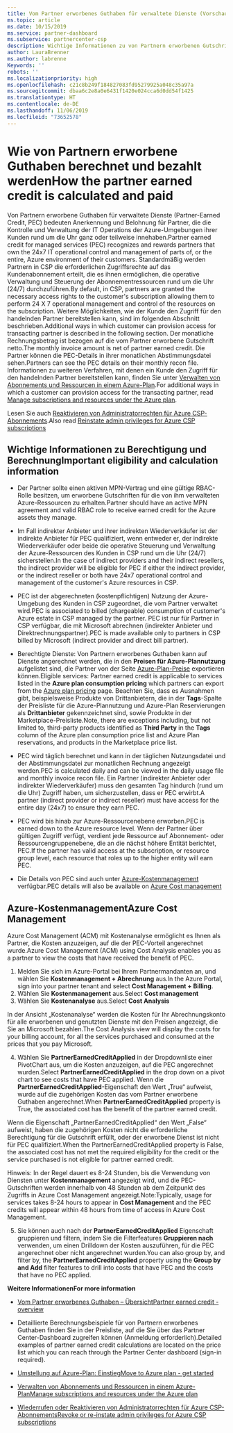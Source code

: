```yaml
---
title: Vom Partner erworbenes Guthaben für verwaltete Dienste (Vorschau) | Partner Center
ms.topic: article
ms.date: 10/15/2019
ms.service: partner-dashboard
ms.subservice: partnercenter-csp
description: Wichtige Informationen zu von Partnern erworbenen Gutschriften
author: LauraBrenner
ms.author: labrenne
Keywords: ''
robots: ''
ms.localizationpriority: high
ms.openlocfilehash: c21c8b249f184827083fd95279925a048c35a97a
ms.sourcegitcommit: dbaa6c2e8a0e6431f1420e024cca6d0dd54f1425
ms.translationtype: HT
ms.contentlocale: de-DE
ms.lasthandoff: 11/06/2019
ms.locfileid: "73652578"
---
```

# <a name="how-the-partner-earned-credit-is-calculated-and-paid"></a><span data-ttu-id="526a5-103">Wie von Partnern erworbene Guthaben berechnet und bezahlt werden</span><span class="sxs-lookup"><span data-stu-id="526a5-103">How the partner earned credit is calculated and paid</span></span>

<span data-ttu-id="526a5-104">Von Partnern erworbene Guthaben für verwaltete Dienste (Partner-Earned Credit, PEC) bedeuten Anerkennung und Belohnung für Partner, die die Kontrolle und Verwaltung der IT Operations der Azure-Umgebungen ihrer Kunden rund um die Uhr ganz oder teilweise innehaben.</span><span class="sxs-lookup"><span data-stu-id="526a5-104">Partner earned credit for managed services (PEC) recognizes and rewards partners that own the 24x7 IT operational control and management of parts of, or the entire, Azure environment of their customers.</span></span> <span data-ttu-id="526a5-105">Standardmäßig werden Partnern in CSP die erforderlichen Zugriffsrechte auf das Kundenabonnement erteilt, die es ihnen ermöglichen, die operative Verwaltung und Steuerung der Abonnementressourcen rund um die Uhr (24/7) durchzuführen.</span><span class="sxs-lookup"><span data-stu-id="526a5-105">By default, in CSP, partners are granted the necessary access rights to the customer's subscription allowing them to perform 24 X 7 operational management and control of the resources on the subscription.</span></span> <span data-ttu-id="526a5-106">Weitere Möglichkeiten, wie der Kunde den Zugriff für den handelnden Partner bereitstellen kann, sind im folgenden Abschnitt beschrieben.</span><span class="sxs-lookup"><span data-stu-id="526a5-106">Additional ways in which customer can provision access for transacting partner is described in the following section.</span></span> <span data-ttu-id="526a5-107">Der monatliche Rechnungsbetrag ist bezogen auf die vom Partner erworbene Gutschrift netto.</span><span class="sxs-lookup"><span data-stu-id="526a5-107">The monthly invoice amount is net of partner earned credit.</span></span> <span data-ttu-id="526a5-108">Die Partner können die PEC-Details in ihrer monatlichen Abstimmungsdatei sehen.</span><span class="sxs-lookup"><span data-stu-id="526a5-108">Partners can see the PEC details on their monthly recon file.</span></span> <span data-ttu-id="526a5-109">Informationen zu weiteren Verfahren, mit denen ein Kunde den Zugriff für den handelnden Partner bereitstellen kann, finden Sie unter [Verwalten von Abonnements und Ressourcen in einem Azure-Plan](azure-plan-manage.md).</span><span class="sxs-lookup"><span data-stu-id="526a5-109">For additional ways in which a customer can provision access for the transacting partner, read [Manage subscriptions and resources under the Azure plan](azure-plan-manage.md).</span></span>

<span data-ttu-id="526a5-110">Lesen Sie auch [Reaktivieren von Administratorrechten für Azure CSP-Abonnements](revoke-reinstate-csp.md).</span><span class="sxs-lookup"><span data-stu-id="526a5-110">Also read [Reinstate admin privileges for Azure CSP subscriptions](revoke-reinstate-csp.md)</span></span>

## <a name="important-eligibility-and-calculation-information"></a><span data-ttu-id="526a5-111">Wichtige Informationen zu Berechtigung und Berechnung</span><span class="sxs-lookup"><span data-stu-id="526a5-111">Important eligibility and calculation information</span></span>

- <span data-ttu-id="526a5-112">Der Partner sollte einen aktiven MPN-Vertrag und eine gültige RBAC-Rolle besitzen, um erworbene Gutschriften für die von ihm verwalteten Azure-Ressourcen zu erhalten.</span><span class="sxs-lookup"><span data-stu-id="526a5-112">Partner should have an active MPN agreement and valid RBAC role to receive earned credit for the Azure assets they manage.</span></span> 

- <span data-ttu-id="526a5-113">Im Fall indirekter Anbieter und ihrer indirekten Wiederverkäufer ist der indirekte Anbieter für PEC qualifiziert, wenn entweder er, der indirekte Wiederverkäufer oder beide die operative Steuerung und Verwaltung der Azure-Ressourcen des Kunden in CSP rund um die Uhr (24/7) sicherstellen.</span><span class="sxs-lookup"><span data-stu-id="526a5-113">In the case of indirect providers and their indirect resellers, the indirect provider will be eligible for PEC if either the indirect provider, or the indirect reseller or both have 24x7 operational control and management of the customer's Azure resources in CSP.</span></span>

- <span data-ttu-id="526a5-114">PEC ist der abgerechneten (kostenpflichtigen) Nutzung der Azure-Umgebung des Kunden in CSP zugeordnet, die vom Partner verwaltet wird.</span><span class="sxs-lookup"><span data-stu-id="526a5-114">PEC is associated to billed (chargeable) consumption of customer's Azure estate in CSP managed by the partner.</span></span> <span data-ttu-id="526a5-115">PEC ist nur für Partner in CSP verfügbar, die mit Microsoft abrechnen (indirekter Anbieter und Direktrechnungspartner).</span><span class="sxs-lookup"><span data-stu-id="526a5-115">PEC is made available only to partners in CSP billed by Microsoft (indirect provider and direct bill partner).</span></span> 

- <span data-ttu-id="526a5-116">Berechtigte Dienste: Von Partnern erworbenes Guthaben kann auf Dienste angerechnet werden, die in den **Preisen für Azure-Plannutzung** aufgelistet sind, die Partner von der Seite [Azure-Plan-Preise](https://partner.microsoft.com/commerce/sales) exportieren können.</span><span class="sxs-lookup"><span data-stu-id="526a5-116">Eligible services: Partner earned credit is applicable to services listed in the **Azure plan consumption pricing** which partners can export from the [Azure plan pricing](https://partner.microsoft.com/commerce/sales) page.</span></span> <span data-ttu-id="526a5-117">Beachten Sie, dass es Ausnahmen gibt, beispielsweise Produkte von Drittanbietern, die in der **Tags**-Spalte der Preisliste für die Azure-Plannutzung und Azure-Plan Reservierungen als **Drittanbieter** gekennzeichnet sind, sowie Produkte in der Marketplace-Preisliste.</span><span class="sxs-lookup"><span data-stu-id="526a5-117">Note, there are exceptions including, but not limited to, third-party products identified as **Third Party** in  the **Tags** column of the Azure plan consumption price list and Azure Plan reservations, and products in the Marketplace price list.</span></span>

- <span data-ttu-id="526a5-118">PEC wird täglich berechnet und kann in der täglichen Nutzungsdatei und der Abstimmungsdatei zur monatlichen Rechnung angezeigt werden.</span><span class="sxs-lookup"><span data-stu-id="526a5-118">PEC is calculated daily and can be viewed in the daily usage file and monthly invoice recon file.</span></span> <span data-ttu-id="526a5-119">Ein Partner (indirekter Anbieter oder indirekter Wiederverkäufer) muss den gesamten Tag hindurch (rund um die Uhr) Zugriff haben, um sicherzustellen, dass er PEC erwirbt.</span><span class="sxs-lookup"><span data-stu-id="526a5-119">A partner (indirect provider or indirect reseller) must have access for the entire day (24x7) to ensure they earn PEC.</span></span>  

- <span data-ttu-id="526a5-120">PEC wird bis hinab zur Azure-Ressourcenebene erworben.</span><span class="sxs-lookup"><span data-stu-id="526a5-120">PEC is earned down to the Azure resource level.</span></span> <span data-ttu-id="526a5-121">Wenn der Partner über gültigen Zugriff verfügt, verdient jede Ressource auf Abonnement- oder Ressourcengruppenebene, die an die nächst höhere Entität berichtet, PEC.</span><span class="sxs-lookup"><span data-stu-id="526a5-121">If the partner has valid access at the subscription, or resource group level, each resource that roles up to the higher entity will earn PEC.</span></span>  

- <span data-ttu-id="526a5-122">Die Details von PEC sind auch unter [Azure-Kostenmanagement](https://go.microsoft.com/fwlink/?linkid=2106482) verfügbar.</span><span class="sxs-lookup"><span data-stu-id="526a5-122">PEC details will also be available on [Azure Cost management](https://go.microsoft.com/fwlink/?linkid=2106482)</span></span>

## <a name="azure-cost-management"></a><span data-ttu-id="526a5-123">Azure-Kostenmanagement</span><span class="sxs-lookup"><span data-stu-id="526a5-123">Azure Cost Management</span></span>

 <span data-ttu-id="526a5-124">Azure Cost Management (ACM) mit Kostenanalyse ermöglicht es Ihnen als Partner, die Kosten anzuzeigen, auf die der PEC-Vorteil angerechnet wurde.</span><span class="sxs-lookup"><span data-stu-id="526a5-124">Azure Cost Management (ACM) using Cost Analysis enables you as a partner to view the costs that have received the benefit of PEC.</span></span>  

1. <span data-ttu-id="526a5-125">Melden Sie sich im Azure-Portal bei Ihrem Partnermandanten an, und wählen Sie **Kostenmanagement + Abrechnung** aus.</span><span class="sxs-lookup"><span data-stu-id="526a5-125">In the Azure Portal, sign into your partner tenant and select **Cost Management + Billing**.</span></span>
2.  <span data-ttu-id="526a5-126">Wählen Sie **Kostenmanagement** aus.</span><span class="sxs-lookup"><span data-stu-id="526a5-126">Select **Cost management**</span></span>
3.  <span data-ttu-id="526a5-127">Wählen Sie **Kostenanalyse** aus.</span><span class="sxs-lookup"><span data-stu-id="526a5-127">Select **Cost Analysis**</span></span>

<span data-ttu-id="526a5-128">In der Ansicht „Kostenanalyse“ werden die Kosten für Ihr Abrechnungskonto für alle erworbenen und genutzten Dienste mit den Preisen angezeigt, die Sie an Microsoft bezahlen.</span><span class="sxs-lookup"><span data-stu-id="526a5-128">The Cost Analysis view will display the costs for your billing account, for all the services purchased and consumed at the prices that you pay Microsoft.</span></span>

4.  <span data-ttu-id="526a5-129">Wählen Sie **PartnerEarnedCreditApplied** in der Dropdownliste einer PivotChart aus, um die Kosten anzuzeigen, auf die PEC angerechnet wurden.</span><span class="sxs-lookup"><span data-stu-id="526a5-129">Select **PartnerEarnedCreditApplied** in the drop down on a pivot chart to see costs that have PEC applied.</span></span> <span data-ttu-id="526a5-130">Wenn die **PartnerEarnedCreditApplied**-Eigenschaft den Wert „True“ aufweist, wurde auf die zugehörigen Kosten das vom Partner erworbene Guthaben angerechnet.</span><span class="sxs-lookup"><span data-stu-id="526a5-130">When **PartnerEarnedCreditApplied** property is True, the associated cost has the benefit of the partner earned credit.</span></span> 

<span data-ttu-id="526a5-131">Wenn die Eigenschaft „PartnerEarnedCreditApplied“ den Wert „False“ aufweist, haben die zugehörigen Kosten nicht die erforderliche Berechtigung für die Gutschrift erfüllt, oder der erworbene Dienst ist nicht für PEC qualifiziert.</span><span class="sxs-lookup"><span data-stu-id="526a5-131">When the PartnerEarnedCreditApplied property is False, the associated cost has not met the required eligibility for the credit or the service purchased is not eligible for partner earned credit.</span></span>

<span data-ttu-id="526a5-132">Hinweis: In der Regel dauert es 8-24 Stunden, bis die Verwendung von Diensten unter **Kostenmanagement** angezeigt wird, und die PEC-Gutschriften werden innerhalb von 48 Stunden ab dem Zeitpunkt des Zugriffs in Azure Cost Management angezeigt.</span><span class="sxs-lookup"><span data-stu-id="526a5-132">Note:Typically, usage for services takes 8-24 hours to appear in **Cost Management** and the PEC credits will appear within 48 hours from time of access in Azure Cost Management.</span></span>

5. <span data-ttu-id="526a5-133">Sie können auch nach der **PartnerEarnedCreditApplied** Eigenschaft gruppieren und filtern, indem Sie die Filterfeatures **Gruppieren nach** verwenden, um einen Drilldown der Kosten auszuführen, für die PEC angerechnet ober nicht angerechnet wurden.</span><span class="sxs-lookup"><span data-stu-id="526a5-133">You can also group by, and filter by, the **PartnerEarnedCreditApplied** property using the **Group by and Add** filter features to drill into costs that have PEC and the costs that have no PEC applied.</span></span>

 <span data-ttu-id="526a5-134">**Weitere Informationen**</span><span class="sxs-lookup"><span data-stu-id="526a5-134">**For more information**</span></span>

- [<span data-ttu-id="526a5-135">Vom Partner erworbenes Guthaben – Übersicht</span><span class="sxs-lookup"><span data-stu-id="526a5-135">Partner earned credit - overview</span></span>](partner-earned-credit.md)

- <span data-ttu-id="526a5-136">Detaillierte Berechnungsbeispiele für von Partnern erworbenes Guthaben finden Sie in der Preisliste, auf die Sie über das Partner Center-Dashboard zugreifen können (Anmeldung erforderlich).</span><span class="sxs-lookup"><span data-stu-id="526a5-136">Detailed examples of partner earned credit calculations are located on the price list which you can reach through the Partner Center dashboard (sign-in required).</span></span>

- [<span data-ttu-id="526a5-137">Umstellung auf Azure-Plan: Einstieg</span><span class="sxs-lookup"><span data-stu-id="526a5-137">Move to Azure plan - get started</span></span>](azure-plan-get-started.md)

- [<span data-ttu-id="526a5-138">Verwalten von Abonnements und Ressourcen in einem Azure-Plan</span><span class="sxs-lookup"><span data-stu-id="526a5-138">Manage subscriptions and resources under the Azure plan</span></span>](azure-plan-manage.md)

- [<span data-ttu-id="526a5-139">Wiederrufen oder Reaktivieren von Administratorrechten für Azure CSP-Abonnements</span><span class="sxs-lookup"><span data-stu-id="526a5-139">Revoke or re-instate admin privileges for Azure CSP subscriptions  </span></span>](revoke-reinstate-csp.md)

